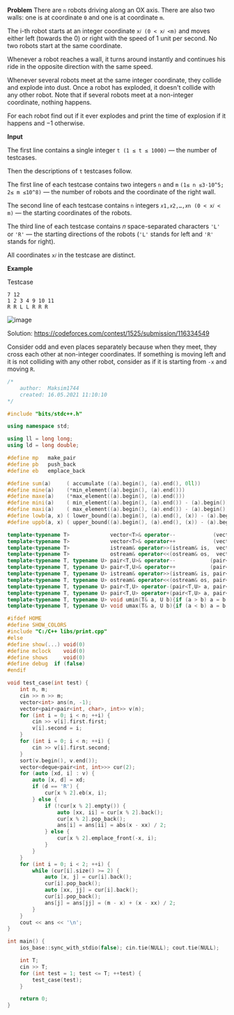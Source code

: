 **Problem** There are `n` robots driving along an OX axis. There are also two walls: one is at coordinate `0` and one is at coordinate `m`.

The i-th robot starts at an integer coordinate `x𝑖 (0 < x𝑖 <m)` and moves either left (towards the 0) or right with the speed of 1 unit per second. No two robots start at the same coordinate.

Whenever a robot reaches a wall, it turns around instantly and continues his ride in the opposite direction with the same speed.

Whenever several robots meet at the same integer coordinate, they collide and explode into dust. Once a robot has exploded, it doesn't collide with any other robot. Note that if several robots meet at a non-integer coordinate, nothing happens.

For each robot find out if it ever explodes and print the time of explosion if it happens and −1 otherwise.

**Input**

The first line contains a single integer `t (1 ≤ t ≤ 1000)` — the number of testcases.

Then the descriptions of `t` testcases follow.

The first line of each testcase contains two integers `n` and `m` `(1≤ n ≤3⋅10^5; 2≤ m ≤10^8)` — the number of robots and the coordinate of the right wall.

The second line of each testcase contains `n` integers `𝑥1,𝑥2,…,𝑥n (0 < x𝑖 < m)` — the starting coordinates of the robots.

The third line of each testcase contains 𝑛 space-separated characters `'L'` or `'R'` — the starting directions of the robots (`'L'` stands for left and `'R'` stands for right).

All coordinates `x𝑖` in the testcase are distinct.

**Example**

Testcase
```
7 12
1 2 3 4 9 10 11
R R L L R R R
```

![image](https://user-images.githubusercontent.com/19663316/118408544-a8a14d80-b6a3-11eb-96d0-f1539b8717e2.png)


Solution: https://codeforces.com/contest/1525/submission/116334549

Consider odd and even places separately because when they meet, they cross each other at non-integer coordinates. If something is moving left and it is not colliding with any other robot, consider as if it is starting from `-x` and moving `R`.

```cpp
/*
    author:  Maksim1744
    created: 16.05.2021 11:10:10
*/

#include "bits/stdc++.h"

using namespace std;

using ll = long long;
using ld = long double;

#define mp   make_pair
#define pb   push_back
#define eb   emplace_back

#define sum(a)     ( accumulate ((a).begin(), (a).end(), 0ll))
#define mine(a)    (*min_element((a).begin(), (a).end()))
#define maxe(a)    (*max_element((a).begin(), (a).end()))
#define mini(a)    ( min_element((a).begin(), (a).end()) - (a).begin())
#define maxi(a)    ( max_element((a).begin(), (a).end()) - (a).begin())
#define lowb(a, x) ( lower_bound((a).begin(), (a).end(), (x)) - (a).begin())
#define uppb(a, x) ( upper_bound((a).begin(), (a).end(), (x)) - (a).begin())

template<typename T>             vector<T>& operator--            (vector<T> &v){for (auto& i : v) --i;            return  v;}
template<typename T>             vector<T>& operator++            (vector<T> &v){for (auto& i : v) ++i;            return  v;}
template<typename T>             istream& operator>>(istream& is,  vector<T> &v){for (auto& i : v) is >> i;        return is;}
template<typename T>             ostream& operator<<(ostream& os,  vector<T>  v){for (auto& i : v) os << i << ' '; return os;}
template<typename T, typename U> pair<T,U>& operator--           (pair<T, U> &p){--p.first; --p.second;            return  p;}
template<typename T, typename U> pair<T,U>& operator++           (pair<T, U> &p){++p.first; ++p.second;            return  p;}
template<typename T, typename U> istream& operator>>(istream& is, pair<T, U> &p){is >> p.first >> p.second;        return is;}
template<typename T, typename U> ostream& operator<<(ostream& os, pair<T, U>  p){os << p.first << ' ' << p.second; return os;}
template<typename T, typename U> pair<T,U> operator-(pair<T,U> a, pair<T,U> b){return mp(a.first-b.first, a.second-b.second);}
template<typename T, typename U> pair<T,U> operator+(pair<T,U> a, pair<T,U> b){return mp(a.first+b.first, a.second+b.second);}
template<typename T, typename U> void umin(T& a, U b){if (a > b) a = b;}
template<typename T, typename U> void umax(T& a, U b){if (a < b) a = b;}

#ifdef HOME
#define SHOW_COLORS
#include "C:/C++ libs/print.cpp"
#else
#define show(...) void(0)
#define mclock    void(0)
#define shows     void(0)
#define debug  if (false)
#endif

void test_case(int test) {
    int n, m;
    cin >> n >> m;
    vector<int> ans(n, -1);
    vector<pair<pair<int, char>, int>> v(n);
    for (int i = 0; i < n; ++i) {
        cin >> v[i].first.first;
        v[i].second = i;
    }
    for (int i = 0; i < n; ++i) {
        cin >> v[i].first.second;
    }
    sort(v.begin(), v.end());
    vector<deque<pair<int, int>>> cur(2);
    for (auto [xd, i] : v) {
        auto [x, d] = xd;
        if (d == 'R') {
            cur[x % 2].eb(x, i);
        } else {
            if (!cur[x % 2].empty()) {
                auto [xx, ii] = cur[x % 2].back();
                cur[x % 2].pop_back();
                ans[i] = ans[ii] = abs(x - xx) / 2;
            } else {
                cur[x % 2].emplace_front(-x, i);
            }
        }
    }
    for (int i = 0; i < 2; ++i) {
        while (cur[i].size() >= 2) {
            auto [x, j] = cur[i].back();
            cur[i].pop_back();
            auto [xx, jj] = cur[i].back();
            cur[i].pop_back();
            ans[j] = ans[jj] = (m - x) + (x - xx) / 2;
        }
    }
    cout << ans << '\n';
}

int main() {
    ios_base::sync_with_stdio(false); cin.tie(NULL); cout.tie(NULL);

    int T;
    cin >> T;
    for (int test = 1; test <= T; ++test) {
        test_case(test);
    }

    return 0;
}
```
